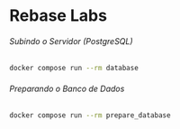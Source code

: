 # Rebase Labs

###### Subindo o Servidor (PostgreSQL)
```bash
docker compose run --rm database
```

###### Preparando o Banco de Dados
```bash
docker compose run --rm prepare_database
```